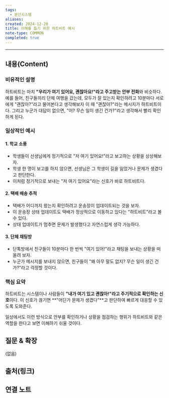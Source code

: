```yaml
---
tags:
  - 분산시스템
aliases: 
created: 2024-12-20
title: 이해를 돕기 위한 하트비트 예시
note-type: COMMON
completed: true
---
```

---

## 내용(Content)

### 비유적인 설명

하트비트는 마치 **"우리가 여기 있어요, 괜찮아요!"라고 주고받는 안부 전화**와 비슷하다. 예를 들어,
친구들끼리 단체 여행을 갔는데, 모두가 잘 있는지 확인하려고 10분마다 서로에게 "괜찮아?"라고 물어본다고 생각해보자 이 때 "괜찮아?"라는 메시지가 하트비트이다. 그리고 누군가 대답이 없으면, "어? 무슨 일이 생긴 건가?"라고 생각해서 빨리 확인하게 된다.

### 일상적인 예시

#### 1. 학교 소풍

- 학생들이 선생님에게 정기적으로 "저 여기 있어요!"라고 보고하는 상황을 상상해보자.
- 학생 한 명이 보고를 하지 않으면, 선생님은 그 학생이 길을 잃었거나 문제가 생겼다고 판단한다.
- 이처럼 정기적으로 보내는 "저 여기 있어요"라는 신호가 바로 하트비트다.

#### 2. 택배 배송 추적

- 택배가 어디까지 왔는지 확인하려고 운송장이 업데이트되는 것을 보자.
- 이 운송장 상태 업데이트도 택배가 정상적으로 이동하고 있다는 "하트비트"라고 볼 수 있다.
- 상태 업데이트가 멈추면 문제가 발생했다고 자연스럽게 생각 가능하다.

#### 3. 단체 채팅방

- 단톡방에서 친구들이 10분마다 한 번씩 "여기 있어!"라고 채팅을 보내는 상황을 떠올려 보자.
- 누군가 메시지를 보내지 않으면, 친구들이 "왜 아무 말도 없지? 무슨 일이 생긴 건가?"라고 걱정할 것이다.

### 핵심 요약

하트비트는 시스템이나 사람들이 **"내가 여기 있고 괜찮아!"라고 주기적으로 확인하는 신호**이다. 이 신호가 끊기면 **"어딘가 문제가 생겼다"**고 판단하여 빠르게 대응할 수 있도록 도와준다.

일상에서도 이런 방식으로 안부를 확인하거나 상황을 점검하는 행위가 하트비트와 같은 역할을 한다고 보면 이해하기 쉬울 것이다.

## 질문 & 확장

(없음)

## 출처(링크)


## 연결 노트










